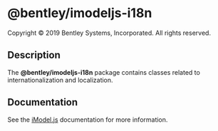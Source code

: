 # @bentley/imodeljs-i18n

Copyright © 2019 Bentley Systems, Incorporated. All rights reserved.

## Description

The __@bentley/imodeljs-i18n__ package contains classes related to internationalization and localization.

## Documentation

See the [iModel.js](https://www.imodeljs.org) documentation for more information.

